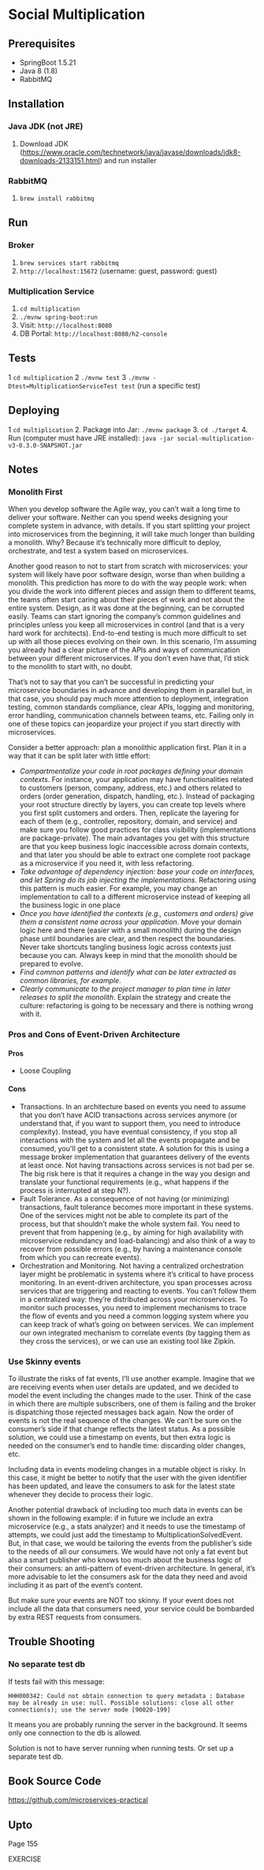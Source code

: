 # Social Multiplication

## Prerequisites
* SpringBoot 1.5.21
* Java 8 (1.8)
* RabbitMQ

## Installation
### Java JDK (not JRE)
1.  Download JDK (https://www.oracle.com/technetwork/java/javase/downloads/jdk8-downloads-2133151.html) and run installer

### RabbitMQ
1. ```brew install rabbitmq```

## Run
### Broker
1. ```brew services start rabbitmq```
2. ```http://localhost:15672``` (username: guest, password: guest)

### Multiplication Service
1. ```cd multiplication```
2. ```./mvnw spring-boot:run```
3. Visit: ```http://localhost:8080```
4. DB Portal: ```http://localhost:8080/h2-console```

## Tests
1 ```cd multiplication```
2 ```./mvnw test```
3 ```./mvnw -Dtest=MultiplicationServiceTest test``` (run a specific test)

## Deploying
1 ```cd multiplication```
2. Package into Jar: ```./mvnw package```
3. ```cd ./target```
4. Run (computer must have JRE installed): ```java -jar social-multiplication-v3-0.3.0-SNAPSHOT.jar```

## Notes
### Monolith First
When you develop software the Agile way, you can’t wait a long time to deliver your software. Neither can you spend weeks designing your complete system in advance, with details. If you start splitting your project into microservices from the beginning, it will take much longer than building a monolith. Why? Because it’s technically more difficult to deploy, orchestrate, and test a system based on microservices.

Another good reason to not to start from scratch with microservices: your system will likely have poor software design, worse than when building a monolith. This prediction has more to do with the way people work: when you divide the work into different pieces and assign them to different teams, the teams often start caring about their pieces of work and not about the entire system. Design, as it was done at the beginning, can be corrupted easily. Teams can start ignoring the company’s common guidelines and principles unless you keep all microservices in control (and that is a very hard work for architects). End-to-end testing is much more difficult to set up with all those pieces evolving on their own. In this scenario, I’m assuming you already had a clear picture of the APIs and ways of communication between your different microservices. If you don’t even have that, I’d stick to the monolith to start with, no doubt.

That’s not to say that you can’t be successful in predicting your microservice boundaries in advance and developing them in parallel
but, in that case, you should pay much more attention to deployment, integration testing, common standards compliance, clear APIs, logging and monitoring, error handling, communication channels between teams, etc. Failing only in one of these topics can jeopardize your project if you start directly with microservices.

Consider a better approach: plan a monolithic application first. Plan it in a way that it can be split later with little effort:
* *Compartmentalize your code in root packages defining your domain contexts*. For instance, your application may have functionalities related to customers (person, company, address, etc.) and others related to orders (order generation, dispatch, handling, etc.). Instead of packaging your root structure directly by layers, you can create top levels where you first split customers and orders. Then, replicate the layering for each of them (e.g., controller, repository, domain, and service) and make sure you follow good practices for class visibility (implementations are package-private). The main advantages you get with this structure are that you keep business logic inaccessible across domain contexts, and that later you should be able to extract one complete root package as a microservice if you need it, with less refactoring.
* *Take advantage of dependency injection: base your code on interfaces, and let Spring do its job injecting the implementations*. Refactoring using this pattern is much easier. For example, you may change an implementation to call to a different microservice instead of keeping all the business logic in one place
* *Once you have identified the contexts (e.g., customers and orders) give them a consistent name across your application*. Move your domain logic here and there (easier with a small monolith) during the design phase until boundaries are clear, and then respect the boundaries. Never take shortcuts tangling business logic across contexts just because you can. Always keep in mind that the monolith should be prepared to evolve.
* *Find common patterns and identify what can be later extracted as common libraries, for example*.
* *Clearly communicate to the project manager to plan time in later releases to split the monolith*. Explain the strategy and create the culture: refactoring is going to be necessary and there is nothing wrong with it.

### Pros and Cons of Event-Driven Architecture
#### Pros
* Loose Coupling

#### Cons
* Transactions. In an architecture based on events you need to assume that you don’t have ACID transactions across services anymore (or understand that, if you want to support them, you need to introduce complexity). Instead, you have eventual consistency, if you stop all interactions with the system and let all the events propagate and be consumed, you'll get to a consistent state. A solution for this is using a message broker implementation that guarantees delivery of the events at least once. Not having transactions across services is not bad per se. The big risk here is that it requires a change in the way you design and translate your functional requirements (e.g., what happens if the process is interrupted at step N?).
* Fault Tolerance. As a consequence of not having (or minimizing) transactions, fault tolerance becomes more important in these systems. One of the services might not be able to complete its part of the process, but that shouldn’t make the whole system fail. You need to prevent that from happening (e.g., by aiming for high availability with microservice redundancy and load-balancing) and also think of a way to recover from possible errors (e.g., by having a maintenance console from which you can recreate events).
* Orchestration and Monitoring. Not having a centralized orchestration layer might be problematic in systems where it’s critical to have process monitoring. In an event-driven architecture, you span processes across services that are triggering and reacting to events. You can’t follow them in a centralized way: they’re distributed across your microservices. To monitor such processes, you need to implement mechanisms to trace the flow of events and you need a common logging system where you can keep track of what’s going on between services. We can implement our own integrated mechanism to correlate events (by tagging them as they cross the services), or we can use an existing tool like Zipkin.

### Use Skinny events
To illustrate the risks of fat events, I’ll use another example. Imagine that we are receiving events when user details are updated, and we decided to model the event including the changes made to the user. Think of the case in which there are multiple subscribers, one of them is failing and the broker is dispatching those rejected messages back again. Now the order of events is not the real sequence of the changes. We can’t be sure on the consumer’s side if that change reflects the latest status. As a possible solution, we could use a timestamp on events, but then extra logic is needed on the consumer’s end to handle time: discarding older changes, etc.

Including data in events modeling changes in a mutable object is risky. In this case, it might be better to notify that the user with the given identifier has been updated, and leave the consumers to ask for the latest state whenever they decide to process their logic.

Another potential drawback of including too much data in
events can be shown in the following example: if in future we
include an extra microservice (e.g., a stats analyzer) and it needs to
use the timestamp of attempts, we could just add the timestamp to MultiplicationSolvedEvent. But, in that case, we would be tailoring the events from the publisher’s side to the needs of all our consumers. We would have not only a fat event but also a smart publisher who knows too much about the business logic of their consumers: an anti-pattern
of event-driven architecture. In general, it’s more advisable to let the consumers ask for the data they need and avoid including it as part of the event’s content.

But make sure your events are NOT too skinny. If your event does not include all the data that consumers need, your service could be bombarded by extra REST requests from consumers.

## Trouble Shooting
### No separate test db
If tests fail with this message:
```
HHH000342: Could not obtain connection to query metadata : Database may be already in use: null. Possible solutions: close all other connection(s); use the server mode [90020-199]
```
It means you are probably running the server in the background. It seems only one connection to the db is allowed.

Solution is not to have server running when running tests. Or set up a separate test db.



## Book Source Code
https://github.com/microservices-practical

## Upto
Page 155

EXERCISE
